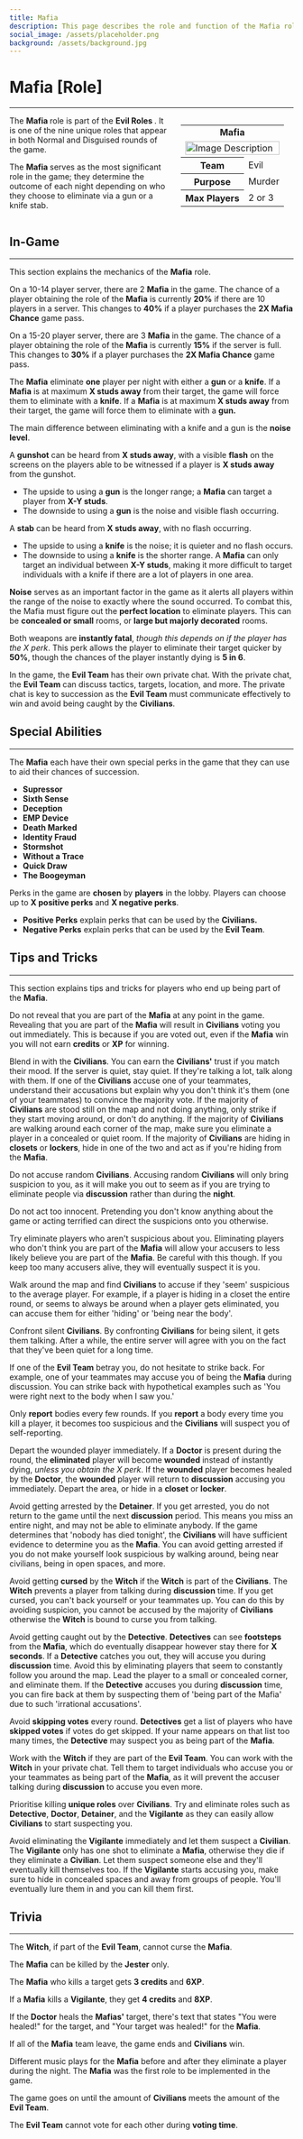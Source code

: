 ```yaml
---
title: Mafia
description: This page describes the role and function of the Mafia role.
social_image: /assets/placeholder.png
background: /assets/background.jpg
---
```


# Mafia [Role]
---

<style>
@media (max-width: 768px) { /* For mobile users */
    .flex-container {
        flex-direction: column;
        align-items: center;
    }
    .infobox {
        align-self: center;
        order: -1;
        margin-left: 0;
        margin-bottom: 20px;
        width: 100%;
        max-width: 300px;
    }
}
</style>

<div class="flex-container" style="display: flex; align-items: flex-start;">
    <div style="flex: 1;">
        The <b> Mafia </b> role is part of the <b> Evil Roles </b>. It is one of the nine unique roles that appear in both Normal and Disguised rounds of the game. <p> The <b> Mafia </b> serves as the most significant role in the game; they determine the outcome of each night depending on who they choose to eliminate via a gun or a knife stab. </p>
    </div>
    <div class="infobox" style="flex: 0 0 200px; margin-left: 20px;">
        <table>
            <tr>
                <td colspan="2" style="text-align: center; font-weight: bold;">Mafia</td>
            </tr>
            <td colspan="2"><img src="https://mafiawiki.astrofare.xyz/assets/placeholder.png" alt="Image Description" class="infobox-image" style="width: 100%;"></td>
            </tr>
            <tr>
                <th>Team</th>
                <td>Evil</td>
            </tr>
            <tr>
                <th>Purpose</th>
                <td>Murder</td>
            </tr>
            <tr>
                 <th> Max Players </th>
                 <td> 2 or 3 </th>
            </tr>
        </table>
    </div>
</div>

## **In-Game**
---
This section explains the mechanics of the **Mafia** role.

On a 10-14 player server, there are 2 **Mafia** in the game. The chance of a player obtaining the role of the **Mafia** is currently **20%** if there are 10 players in a server. This changes to **40%** if a player purchases the **2X Mafia Chance** game pass.

On a 15-20 player server, there are 3 **Mafia** in the game. The chance of a player obtaining the role of the **Mafia** is currently **15%** if the server is full. This changes to **30%** if a player purchases the **2X Mafia Chance** game pass.

The **Mafia** eliminate **one** player per night with either a **gun** or a **knife**. If a **Mafia** is at maximum **X studs away** from their target, the game will force them to eliminate with a **knife**. If a **Mafia** is at maximum **X studs away** from their target, the game will force them to eliminate with a **gun.**

The main difference between eliminating with a knife and a gun is the **noise level**. 

A **gunshot** can be heard from **X studs away**, with a visible **flash** on the screens on the players able to be witnessed if a player is **X studs away** from the gunshot.
- The upside to using a **gun** is the longer range; a **Mafia** can target a player from **X-Y studs**. 
- The downside to using a **gun** is the noise and visible flash occurring.

A **stab** can be heard from **X studs away**, with no flash occurring. 
- The upside to using a **knife** is the noise; it is quieter and no flash occurs. 
- The downside to using a **knife** is the shorter range. A **Mafia** can only target an individual between **X-Y studs**, making it more difficult to target individuals with a knife if there are a lot of players in one area.

**Noise** serves as an important factor in the game as it alerts all players within the range of the noise to exactly where the sound occurred. To combat this, the Mafia must figure out the **perfect location** to eliminate players. This can be **concealed or small** rooms, or **large but majorly decorated** rooms.
  
Both weapons are **instantly fatal**, *though this depends on if the player has the X perk*. This perk allows the player to eliminate their target quicker by **50%**, though the chances of the player instantly dying is **5 in 6**.

In the game, the **Evil Team** has their own private chat. With the private chat, the **Evil Team** can discuss tactics, targets, location, and more. The private chat is key to succession as the **Evil Team** must communicate effectively to win and avoid being caught by the **Civilians**. 



## **Special Abilities**
---

The **Mafia** each have their own special perks in the game that they can use to aid their chances of succession.

- **Supressor**
- **Sixth Sense**
- **Deception**
- **EMP Device**
- **Death Marked**
- **Identity Fraud**
- **Stormshot**
- **Without a Trace**
- **Quick Draw**
- **The Boogeyman**

Perks in the game are **chosen** by **players** in the lobby. Players can choose up to **X positive perks** and **X negative perks**.
- **Positive Perks** explain perks that can be used by the **Civilians.**
- **Negative Perks** explain perks that can be used by the **Evil Team**.

## **Tips and Tricks**
---

This section explains tips and tricks for players who end up being part of the **Mafia**.

Do not reveal that you are part of the **Mafia** at any point in the game. Revealing that you are part of the **Mafia** will result in **Civilians** voting you out immediately. This is because if you are voted out, even if the **Mafia** win you will not earn **credits** or **XP** for winning.

Blend in with the **Civilians**. You can earn the **Civilians'** trust if you match their mood. If the server is quiet, stay quiet. If they're talking a lot, talk along with them. If one of the **Civilians** accuse one of your teammates, understand their accusations but explain why you don't think it's them (one of your teammates) to convince the majority vote. If the majority of **Civilians** are stood still on the map and not doing anything, only strike if they start moving around, or don't do anything. If the majority of **Civilians** are walking around each corner of the map, make sure you eliminate a player in a concealed or quiet room. If the majority of **Civilians** are hiding in **closets** or **lockers**, hide in one of the two and act as if you're hiding from the **Mafia**.

Do not accuse random **Civilians**. Accusing random **Civilians** will only bring suspicion to you, as it will make you out to seem as if you are trying to eliminate people via **discussion** rather than during the **night**.

Do not act too innocent. Pretending you don't know anything about the game or acting terrified can direct the suspicions onto you otherwise. 

Try eliminate players who aren't suspicious about you. Eliminating players who don't think you are part of the **Mafia** will allow your accusers to less likely believe you are part of the **Mafia**. Be careful with this though. If you keep too many accusers alive, they will eventually suspect it is you.

Walk around the map and find **Civilians** to accuse if they 'seem' suspicious to the average player. For example, if a player is hiding in a closet the entire round, or seems to always be around when a player gets eliminated, you can accuse them for either 'hiding' or 'being near the body'.

Confront silent **Civilians**. By confronting **Civilians** for being silent, it gets them talking. After a while, the entire server will agree with you on the fact that they've been quiet for a long time.

If one of the **Evil Team** betray you, do not hesitate to strike back. For example, one of your teammates may accuse you of being the **Mafia** during discussion. You can strike back with hypothetical examples such as 'You were right next to the body when I saw you.'

Only **report** bodies every few rounds. If you **report** a body every time you kill a player, it becomes too suspicious and the **Civilians** will suspect you of self-reporting. 

Depart the wounded player immediately. If a **Doctor** is present during the round, the **eliminated** player will become **wounded** instead of instantly dying, *unless you obtain the X perk*. If the **wounded** player becomes healed by the **Doctor**, the **wounded** player will return to **discussion** accusing you immediately. Depart the area, or hide in a **closet** or **locker**. 

Avoid getting arrested by the **Detainer**. If you get arrested, you do not return to the game until the next **discussion** period. This means you miss an entire night, and may not be able to eliminate anybody. If the game determines that 'nobody has died tonight', the **Civilians** will have sufficient evidence to determine you as the **Mafia**. You can avoid getting arrested if you do not make yourself look suspicious by walking around, being near civilians, being in open spaces, and more.

Avoid getting **cursed** by the **Witch** if the **Witch** is part of the **Civilians**. The **Witch** prevents a player from talking during **discussion** time. If you get cursed, you can't back yourself or your teammates up. You can do this by avoiding suspicion, you cannot be accused by the majority of **Civilians** otherwise the **Witch** is bound to curse you from talking.

Avoid getting caught out by the **Detective**. **Detectives** can see **footsteps** from the **Mafia**, which do eventually disappear however stay there for **X seconds**. If a **Detective** catches you out, they will accuse you during **discussion** time. Avoid this by eliminating players that seem to constantly follow you around the map. Lead the player to a small or concealed corner, and eliminate them. If the **Detective** accuses you during **discussion** time, you can fire back at them by suspecting them of 'being part of the Mafia' due to such 'irrational accusations'.

Avoid **skipping votes** every round. **Detectives** get a list of players who have **skipped votes** if votes do get skipped. If your name appears on that list too many times, the **Detective** may suspect you as being part of the **Mafia**.

Work with the **Witch** if they are part of the **Evil Team**. You can work with the **Witch** in your private chat. Tell them to target individuals who accuse you or your teammates as being part of the **Mafia**, as it will prevent the accuser talking during **discussion** to accuse you even more.

Prioritise killing **unique roles** over **Civilians**. Try and eliminate roles such as **Detective**, **Doctor**, **Detainer**, and the **Vigilante** as they can easily allow **Civilians** to start suspecting you. 

Avoid eliminating the **Vigilante** immediately and let them suspect a **Civilian**. The **Vigilante** only has one shot to eliminate a **Mafia**, otherwise they die if they eliminate a **Civilian**. Let them suspect someone else and they'll eventually kill themselves too. If the **Vigilante** starts accusing you, make sure to hide in concealed spaces and away from groups of people. You'll eventually lure them in and you can kill them first.
## **Trivia**
---

The **Witch**, if part of the **Evil Team**, cannot curse the **Mafia**. 

The **Mafia** can be killed by the **Jester** only.

The **Mafia** who kills a target gets **3 credits** and **6XP**.

If a **Mafia** kills a **Vigilante**, they get **4 credits** and **8XP**.

If the **Doctor** heals the **Mafias'** target, there's text that states "You were healed!" for the target, and "Your target was healed!" for the **Mafia**.

If all of the **Mafia** team leave, the game ends and **Civilians** win. 

Different music plays for the **Mafia** before and after they eliminate a player during the night. 
The **Mafia** was the first role to be implemented in the game.

The game goes on until the amount of **Civilians** meets the amount of the **Evil Team**.

The **Evil Team** cannot vote for each other during **voting time**. 
